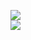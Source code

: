 [![](https://img.shields.io/badge/Made%20With-Github%20Spray-lightgrey.svg?style=for-the-badge&logo=github)](https://github.com/Annihil/github-spray#29338)  
[![](https://i.imgur.com/2DrTn0Z.gif)](https://github.com/Annihil/github-spray)